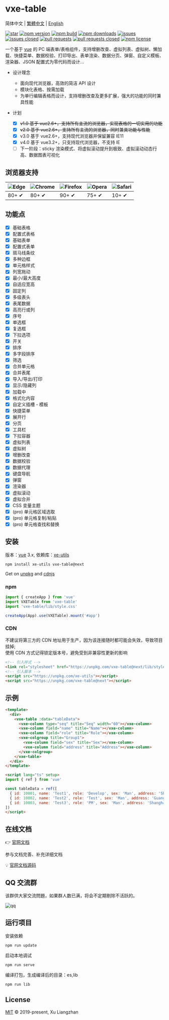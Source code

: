 # vxe-table

简体中文 | [繁體中文](README.zh-TW.md) | [English](README.en.md)  

[![star](https://gitee.com/xuliangzhan_admin/vxe-table/badge/star.svg?theme=gvp)](https://gitee.com/xuliangzhan_admin/vxe-table/stargazers)
[![npm version](https://img.shields.io/npm/v/vxe-table.svg?style=flat-square)](https://www.npmjs.com/package/vxe-table)
[![npm build](https://travis-ci.com/x-extends/vxe-table.svg?branch=master)](https://travis-ci.com/x-extends/vxe-table)
[![npm downloads](https://img.shields.io/npm/dt/vxe-table.svg?style=flat-square)](https://npm-stat.com/charts.html?package=vxe-table)
[![issues](https://img.shields.io/github/issues/x-extends/vxe-table.svg)](https://github.com/x-extends/vxe-table/issues)
[![issues closed](https://img.shields.io/github/issues-closed/x-extends/vxe-table.svg)](https://github.com/x-extends/vxe-table/issues?q=is%3Aissue+is%3Aclosed)
[![pull requests](https://img.shields.io/github/issues-pr/x-extends/vxe-table.svg)](https://github.com/x-extends/vxe-table/pulls)
[![pull requests closed](https://img.shields.io/github/issues-pr-closed/x-extends/vxe-table.svg)](https://github.com/x-extends/vxe-table/pulls?q=is%3Apr+is%3Aclosed)
[![npm license](https://img.shields.io/github/license/mashape/apistatus.svg)](LICENSE)

一个基于 [vue](https://www.npmjs.com/package/vue) 的 PC 端表单/表格组件，支持增删改查、虚拟列表、虚拟树、懒加载、快捷菜单、数据校验、打印导出、表单渲染、数据分页、弹窗、自定义模板、渲染器、JSON 配置式为零代码而设计...  

* 设计理念
  * 面向现代浏览器，高效的简洁 API 设计
  * 模块化表格、按需加载
  * 为单行编辑表格而设计，支持增删改查及更多扩展，强大的功能的同时兼具性能

* 计划
  * [x] ~~v1.0 基于 vue2.6+，支持所有主流的浏览器，实现表格的一切实用的功能~~
  * [x] ~~v2.0 基于 vue2.6+，支持所有主流的浏览器，同时兼具功能与性能~~
  * [x] v3.0 基于 vue2.6+，支持现代浏览器并保留兼容 IE11
  * [x] v4.0 基于 vue3.2+，只支持现代浏览器，不支持 IE
  * [ ] 下一阶段：sticky 渲染模式、将虚拟滚动提升到极致、虚拟滚动动态行高、数据图表可视化

## 浏览器支持

![Edge](https://raw.github.com/alrra/browser-logos/master/src/edge/edge_48x48.png) | ![Chrome](https://raw.github.com/alrra/browser-logos/master/src/chrome/chrome_48x48.png) | ![Firefox](https://raw.github.com/alrra/browser-logos/master/src/firefox/firefox_48x48.png) | ![Opera](https://raw.github.com/alrra/browser-logos/master/src/opera/opera_48x48.png) | ![Safari](https://raw.github.com/alrra/browser-logos/master/src/safari/safari_48x48.png)
--- | --- | --- | --- | --- |
80+ ✔ | 80+ ✔ | 90+ ✔ | 75+ ✔ | 10+ ✔ |

## 功能点

* [x] 基础表格
* [x] 配置式表格
* [x] 基础表单
* [x] 配置式表单
* [x] 斑马线条纹
* [x] 多种边框
* [x] 单元格样式
* [x] 列宽拖动
* [x] 最小/最大高度
* [x] 自适应宽高
* [x] 固定列
* [x] 多级表头
* [x] 表尾数据
* [x] 高亮行或列
* [x] 序号
* [x] 单选框
* [x] 复选框
* [x] 下拉选项
* [x] 开关
* [x] 排序
* [x] 多字段排序
* [x] 筛选
* [x] 合并单元格
* [x] 合并表尾
* [x] 导入/导出/打印
* [x] 显示/隐藏列
* [x] 加载中
* [x] 格式化内容
* [x] 自定义插槽 - 模板
* [x] 快捷菜单
* [x] 展开行
* [x] 分页
* [x] 工具栏
* [x] 下拉容器
* [x] 虚拟列表
* [x] 虚拟树
* [x] 增删改查
* [x] 数据校验
* [x] 数据代理
* [x] 键盘导航
* [x] 弹窗
* [x] 渲染器
* [x] 虚拟滚动
* [x] 虚拟合并
* [x] CSS 变量主题
* [x] (pro) 单元格区域选取
* [x] (pro) 单元格复制/粘贴
* [x] (pro) 单元格查找和替换

## 安装

版本：[vue](https://www.npmjs.com/package/vue) 3.x, 依赖库：[xe-utils](https://www.npmjs.com/package/xe-utils)

```shell
npm install xe-utils vxe-table@next
```

Get on [unpkg](https://unpkg.com/vxe-table/) and [cdnjs](https://cdn.jsdelivr.net/npm/vxe-table/)

### npm

```javascript
import { createApp } from 'vue'
import VXETable from 'vxe-table'
import 'vxe-table/lib/style.css'

createApp(App).use(VXETable).mount('#app')
```

### CDN

不建议将第三方的 CDN 地址用于生产，因为该连接随时都可能会失效，导致项目挂掉;  
使用 CDN 方式记得锁定版本号，避免受到非兼容性更新的影响

```HTML
<!-- 引入样式 -->
<link rel="stylesheet" href="https://unpkg.com/vxe-table@next/lib/style.css">
<!-- 引入脚本 -->
<script src="https://unpkg.com/xe-utils"></script>
<script src="https://unpkg.com/vxe-table@next"></script>
```

## 示例

```html
<template>
  <div>
    <vxe-table :data="tableData">
      <vxe-column type="seq" title="Seq" width="60"></vxe-column>
      <vxe-column field="name" title="Name"></vxe-column>
      <vxe-column field="role" title="Role"></vxe-column>
      <vxe-colgroup title="Group1">
        <vxe-column field="sex" title="Sex"></vxe-column>
        <vxe-column field="address" title="Address"></vxe-column>
      </vxe-colgroup>
    </vxe-table>
  </div>
</template>

<script lang="ts" setup>
import { ref } from 'vue'

const tableData = ref([
  { id: 10001, name: 'Test1', role: 'Develop', sex: 'Man', address: 'Shenzhen' },
  { id: 10002, name: 'Test2', role: 'Test', sex: 'Man', address: 'Guangzhou' },
  { id: 10003, name: 'Test3', role: 'PM', sex: 'Man', address: 'Shanghai' }
])
</script>
```

## 在线文档

👉 [官网文档](https://vxetable.cn)  

参与文档完善、补充详细文档  

💡 [官网文档源码](https://github.com/x-extends/vxe-table-docs)

## QQ 交流群

该群供大家交流問題，如果群人数已满，将会不定期剔除不活跃的。  

![qq](https://vxetable.cn/static/donation/qq.png)

## 运行项目

安装依赖

```shell
npm run update
```

启动本地调试

```shell
npm run serve
```

编译打包，生成编译后的目录：es,lib

```shell
npm run lib
```

## License

[MIT](LICENSE) © 2019-present, Xu Liangzhan
